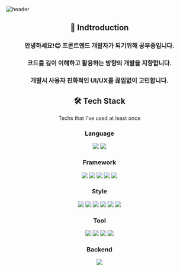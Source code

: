 
![header](https://capsule-render.vercel.app/api?type=waving&color=B6DCB6&height=300&section=header&text=GyeongChan%20Jang&fontSize=90)

<h2 align="center">🙌 Indtroduction</h2>


<p align="center">
  
<h3 align="center">안녕하세요!😊 프론트엔드 개발자가 되기위해 공부중입니다.</h3>
<h3 align="center">코드를 깊이 이해하고 활용하는 방향의 개발을 지향합니다.</h3>
<h3 align="center">개발시 사용자 친화적인 UI/UX를 끊임없이 고민합니다.</h3>

</p>


<h2 align="center">🛠 Tech Stack</h2>

<p align="center">Techs that I've used at least once</p>

<h3 align="center">Language</h3>
  
<p align="center">
<img src="https://img.shields.io/badge/JavaScript-F7DF1E?style=flat-square&logo=JavaScript&logoColor=white"/> <img src="https://img.shields.io/badge/TypeScript-3178C6?style=flat-square&logo=TypeScript&logoColor=white"/>
</p>
 
<h3 align="center">Framework</h3>

<p align="center">          
<img src="https://img.shields.io/badge/React-61DAFB?style=flat-square&logo=React&logoColor=white"/> <img src="https://img.shields.io/badge/Redux-764ABC?style=flat-square&logo=Redux&logoColor=white"/> <img src="https://img.shields.io/badge/Vue.js-4FC08D?style=flat-square&logo=Vue&logoColor=white"/> <img src="https://img.shields.io/badge/Vue.js-4FC08D?style=flat-square&logo=Vuex.jsx&logoColor=white"/> <img src="https://img.shields.io/badge/Vue.js-4FC08D?style=flat-square&logo=Vue Router&logoColor=white"/>
</p>
 
<h3 align="center">Style</h3>
                  
<p align="center">
<img src="https://img.shields.io/badge/Sass-CC6699?style=flat-square&logo=Sass&logoColor=white"/> <img src="https://img.shields.io/badge/styled-components-DB7093?style=flat-square&logo=styled-components&logoColor=white"/> <img src="https://img.shields.io/badge/Sass-CC6699?style=flat-square&logo=Sass&logoColor=white"/> <img src="https://img.shields.io/badge/MUI-007FFF?style=flat-square&logo=MUI&logoColor=white"/> <img src="https://img.shields.io/badge/Tailwind CSS-06B6D4?style=flat-square&logo=Tailwind CSS&logoColor=white"/> <img src="https://img.shields.io/badge/Bootstrap-7952B3?style=flat-square&logo=Tailwind CSS&logoColor=white"/> 
</p>

<h3 align="center">Tool</h3>

<p align="center">
<img src="https://img.shields.io/badge/Webpack-8DD6F9?style=flat-square&logo=Webpack&logoColor=white"/> <img src="https://img.shields.io/badge/Babel-F9DC3E?style=flat-square&logo=Babel&logoColor=white"/> <img src="https://img.shields.io/badge/Netlify-00C7B7?style=flat-square&logo=Netlify&logoColor=white"/> <img src="https://img.shields.io/badge/Postman-FF6C37?style=flat-square&logo=Postman&logoColor=white"/>
</p>


<h3 align="center">Backend</h3>

<p align="center">
<img src="https://img.shields.io/badge/Firebase-FFCA28?style=flat-square&logo=Firebase&logoColor=white"/>
</p>

